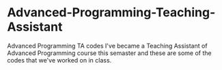 # Advanced-Programming-Teaching-Assistant
Advanced Programming TA codes
 I've became a Teaching Assistant of Advanced Programming course this semaster and these are some of the codes that we've worked on in class.
